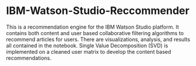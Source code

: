 # IBM-Watson-Studio-Reccommender

This is a recommendation engine for the IBM Watson Studio platform. It contains both content and user based collaborative filtering algorithms to recommend articles for users. There are visualizations, analysis, and results all contained in the notebook. Single Value Decomposition (SVD) is implemented on a cleaned user matrix to develop the content based recommendations. 
